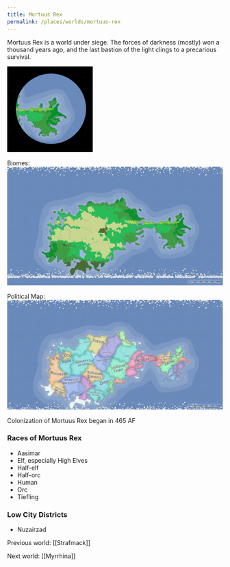 ```yaml
---
title: Mortuus Rex
permalink: /places/worlds/mortuus-rex
---
```

Mortuus Rex is a world under siege. The forces of darkness (mostly) won a thousand years ago, and the last bastion of the light clings to a precarious survival.

![Mortuus Rex from Orbit](../../assets/img/mortuus-rex-orbit.gif)

Biomes:
![Mortuus Rex Biomes](../../assets/img/mortuus-rex-biomes.png)

Political Map:
![Mortuus Rex Political](../../assets/img/mortuus-rex-political.png)

Colonization of Mortuus Rex began in 465 AF

### Races of Mortuus Rex
- Aasimar
- Elf, especially High Elves
- Half-elf
- Half-orc
- Human
- Orc
- Tiefling

### Low City Districts
- Nuzairzad

Previous world: [[Strafmack]]

Next world: [[Myrrhina]]